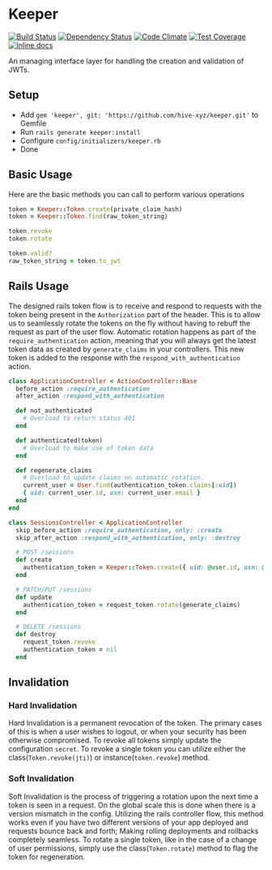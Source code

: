 # Keeper
[![Build Status](https://img.shields.io/travis/hive-xyz/keeper/master.svg)](https://travis-ci.org/hive-xyz/keeper)
[![Dependency Status](https://img.shields.io/gemnasium/hive-xyz/keeper.svg)](https://gemnasium.com/hive-xyz/keeper)
[![Code Climate](https://img.shields.io/codeclimate/github/hive-xyz/keeper.svg)](https://codeclimate.com/github/hive-xyz/keeper)
[![Test Coverage](https://img.shields.io/codeclimate/coverage/github/hive-xyz/keeper.svg)](https://codeclimate.com/github/hive-xyz/keeper/coverage)
[![Inline docs](http://inch-ci.org/github/hive-xyz/keeper.svg?style=shields)](http://inch-ci.org/github/hive-xyz/keeper)

An managing interface layer for handling the creation and validation of JWTs.

## Setup
 - Add `gem 'keeper', git: 'https://github.com/hive-xyz/keeper.git'` to Gemfile
 - Run `rails generate keeper:install`
 - Configure `config/initializers/keeper.rb`
 - Done

## Basic Usage
Here are the basic methods you can call to perform various operations

```ruby
token = Keeper::Token.create(private_claim_hash)
token = Keeper::Token.find(raw_token_string)

token.revoke
token.rotate

token.valid?
raw_token_string = token.to_jwt
```

## Rails Usage
The designed rails token flow is to receive and respond to requests with the token being present in the `Authorization` part of the header. This is to allow us to seamlessly rotate the tokens on the fly without having to rebuff the request as part of the user flow. Automatic rotation happens as part of the `require_authentication` action, meaning that you will always get the latest token data as
created by `generate_claims` in your controllers. This new token is added to the response with
the `respond_with_authentication` action.

```ruby
class ApplicationController < ActionController::Base
  before_action :require_authentication
  after_action :respond_with_authentication

  def not_authenticated
    # Overload to return status 401
  end

  def authenticated(token)
    # Overload to make use of token data
  end

  def regenerate_claims
    # Overload to update claims on automatic rotation.
    current_user = User.find(authentication_token.claims[:uid])
    { uid: current_user.id, usn: current_user.email }
  end
end
```

```ruby
class SessionsController < ApplicationController
  skip_before_action :require_authentication, only: :create
  skip_after_action :respond_with_authentication, only: :destroy

  # POST /sessions
  def create
    authentication_token = Keeper::Token.create({ uid: @user.id, usn: @user.email })
  end

  # PATCH/PUT /sessions
  def update
    authentication_token = request_token.rotate(generate_claims)
  end

  # DELETE /sessions
  def destroy
    request_token.revoke
    authentication_token = nil
  end
```

## Invalidation
### Hard Invalidation
Hard Invalidation is a permanent revocation of the token. The primary cases of this is when a user wishes to logout, or when your security has been otherwise compromised. To revoke all tokens simply update the configuration `secret`. To revoke a single token you can utilize either the class(`Token.revoke(jti)`) or instance(`token.revoke`) method.

### Soft Invalidation
Soft Invalidation is the process of triggering a rotation upon the next time a token is seen in a request. On the global scale this is done when there is a version mismatch in the config. Utilizing the rails controller flow, this method works even if you have two different versions of your app deployed and requests bounce back and forth; Making rolling deployments and rollbacks completely seamless. To rotate a single token, like in the case of a change of user permissions, simply use the class(`Token.rotate`) method to flag the token for regeneration.
